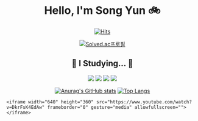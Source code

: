 
<div align="center">
  
  
# Hello, I'm Song Yun 🚲
[![Hits](https://hits.seeyoufarm.com/api/count/incr/badge.svg?url=https%3A%2F%2Fgithub.com%2Fgjbae1212%2Fhit-counter&count_bg=%23121A51&title_bg=%23606EB2&icon=github.svg&icon_color=%23E7E7E7&title=hits&edge_flat=false)](https://hits.seeyoufarm.com)
  
  

  
[![Solved.ac프로필](http://mazassumnida.wtf/api/v2/generate_badge?boj=skyes0814)](https://solved.ac/skyes0814)
  ## 📝 I Studying... 📝
   <img src="https://img.shields.io/badge/Python-3776AB?style=flat-square&logo=python&logoColor=white"/>  <img src="https://img.shields.io/badge/HTML5-E34F26?style=flat-square&logo=html5&logoColor=white"/>  <img src="https://img.shields.io/badge/CSS3-1572B6?style=flat-square&logo=css3&logoColor=white"/> <img src="https://img.shields.io/badge/JavaScript-F7DF1E?style=flat-square&logo=JavaScript&logoColor=white"/>



[![Anurag's GitHub stats](https://github-readme-stats.vercel.app/api?username=songyunbae)](https://github.com/songyunbae/github-readme-stats)
[![Top Langs](https://github-readme-stats.vercel.app/api/top-langs/?username=songyunbae&layout=compact)](https://github.com/songyunbae/github-readme-stats)
</div>

`<iframe width="640" height="360" src="https://www.youtube.com/watch?v=DkrFsK4EdAw" frameborder="0" gesture="media" allowfullscreen=""></iframe>`
